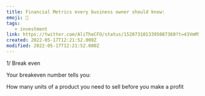 ```yaml
---
title: Financial Metrics every business owner should know:
emoji: 📝
tags:
   - investment
link: https://twitter.com/AliTheCFO/status/1520731013395087360?t=43VmM5mrHKvJYLJ-64a1vA
created: 2022-05-17T12:21:52.000Z
modified: 2022-05-17T12:21:52.000Z
---
```


1/ Break even

Your breakeven number tells you:

How many units of a product you need to sell before you make a profit
